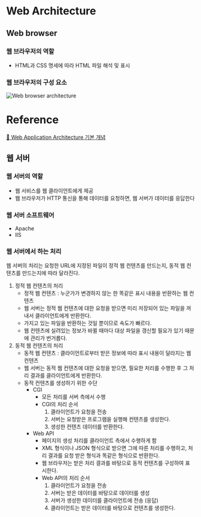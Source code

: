 # Web Architecture

## Web browser

### 웹 브라우저의 역할

- HTML과 CSS 명세에 따라 HTML 파일 해석 및 표시

### 웹 브라우저의 구성 요소

![Web browser architecture](https://user-images.githubusercontent.com/72931773/149347496-591e80de-34f0-43b9-968a-604fa9dbb0d7.png)

# Reference

[🔗 Web Application Architecture 기본 개념](http://clipsoft.co.kr/wp/blog/%EC%9B%B9-%EC%95%A0%ED%94%8C%EB%A6%AC%EC%BC%80%EC%9D%B4%EC%85%98-%EC%95%84%ED%82%A4%ED%85%8D%EC%B3%90-%EA%B8%B0%EB%B3%B8-%EA%B0%9C%EB%85%90/)

## 웹 서버

### 웹 서버의 역할

- 웹 서비스를 웹 클라이언트에게 제공
- 웹 브라우저가 HTTP 통신을 통해 데이터를 요청하면, 웹 서버가 데이터를 응답한다

### 웹 서버 소프트웨어

- Apache
- IIS

### 웹 서버에서 하는 처리

웹 서버의 처리는 요청한 URL에 지정된 파일이 정적 웹 컨텐츠를 만드는지, 동적 웹 컨텐츠를 만드는지에 따라 달라진다.

1. 정적 웹 컨텐츠의 처리
   - 정적 웹 컨텐츠 : 누군가가 변경하지 않는 한 똑같은 표시 내용을 반환하는 웹 컨텐츠
   - 웹 서버는 정적 웹 컨텐츠에 대한 요청을 받으면 미리 저장되어 있는 파일을 꺼내서 클라이언트에게 반환한다.
   - 가지고 있는 파일을 반환하는 것일 뿐이므로 속도가 빠르다.
   - 웹 컨텐츠에 실려있는 정보가 바뀔 때마다 대상 파일을 갱신할 필요가 있기 때문에 관리가 번거롭다.
2. 동적 웹 컨텐츠의 처리
   - 동적 웹 컨텐츠 : 클라이언트로부터 받은 정보에 따라 표시 내용이 달라지는 웹 컨텐츠
   - 웹 서버는 동적 웹 컨텐츠에 대한 요청을 받으면, 필요한 처리를 수행한 후 그 처리 결과를 클라이언트에게 반환한다.
   - 동적 컨텐츠를 생성하기 위한 수단
     - CGI
       - 모든 처리를 서버 측에서 수행
       - CGI의 처리 순서
         1. 클라이언트가 요청을 전송
         2. 서버는 요청받은 프로그램을 실행해 컨텐츠를 생성한다.
         3. 생성한 컨텐츠 데이터를 반환한다.
     - Web API
       - 페이지의 생성 처리를 클라이언트 측에서 수행하게 함
       - XML 형식이나 JSON 형식으로 받으면 그에 따른 처리를 수행하고,
         처리 결과를 요청 받은 형식과 똑같은 형식으로 반환한다.
       - 웹 브라우저는 받은 처리 결과를 바탕으로 동적 컨텐츠를 구성하여 표시한다.
       - Web API의 처리 순서
         1. 클라이언트가 요청을 전송
         2. 서버는 받은 데이터를 바탕으로 데이터를 생성
         3. 서버가 생성한 데이터를 클라이언트에 전송 (응답)
         4. 클라이언트는 받은 데이터를 바탕으로 컨텐츠를 생성한다.
